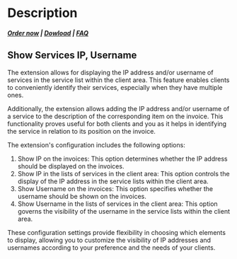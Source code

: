 # Description

#####  [Order now](https://puqcloud.com/whmcs-addon-puq-customization.php) | [Dowload](https://download.puqcloud.com/WHMCS/addons/PUQ-Customization/) | [FAQ](https://faq.puqcloud.com/)

## Show Services IP, Username

The extension allows for displaying the IP address and/or username of services in the service list within the client area. This feature enables clients to conveniently identify their services, especially when they have multiple ones.

Additionally, the extension allows adding the IP address and/or username of a service to the description of the corresponding item on the invoice. This functionality proves useful for both clients and you as it helps in identifying the service in relation to its position on the invoice.

The extension's configuration includes the following options:

1. Show IP on the invoices: This option determines whether the IP address should be displayed on the invoices.
2. Show IP in the lists of services in the client area: This option controls the display of the IP address in the service lists within the client area.
3. Show Username on the invoices: This option specifies whether the username should be shown on the invoices.
4. Show Username in the lists of services in the client area: This option governs the visibility of the username in the service lists within the client area.

These configuration settings provide flexibility in choosing which elements to display, allowing you to customize the visibility of IP addresses and usernames according to your preference and the needs of your clients.